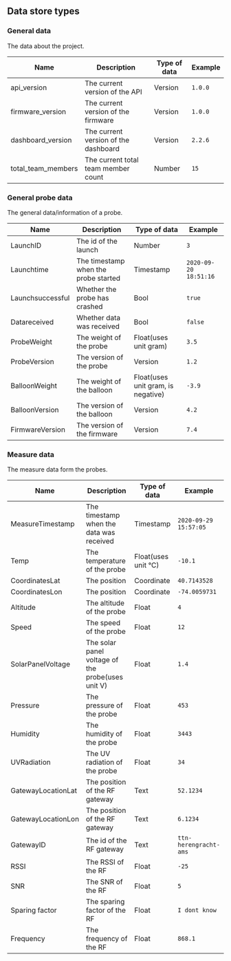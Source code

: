 ## Data store types


### General data
The data about the project.

|Name|Description|Type of data|Example|
|----|-----------|------------|-------|
|api_version|The current version of the API|Version|`1.0.0`
|firmware_version|The current version of the firmware|Version|`1.0.0`
|dashboard_version|The current version of the dashboard|Version|`2.2.6`
|total_team_members|The current total team member count|Number|`15`


### General probe data
The general data/information of a probe.

|Name|Description|Type of data|Example|
|----|-----------|------------|-------|
|LaunchID|The id of the launch|Number|`3`
|Launchtime|The timestamp when the probe started|Timestamp|`2020-09-20 18:51:16`
|Launchsuccessful|Whether the probe has crashed|Bool|`true`
|Datareceived|Whether data was received|Bool|`false`
|ProbeWeight|The weight of the probe|Float(uses unit gram)|`3.5`
|ProbeVersion|The version of the probe|Version|`1.2`
|BalloonWeight|The weight of the balloon|Float(uses unit gram, is negative)|`-3.9`
|BalloonVersion|The version of the balloon|Version|`4.2`
|FirmwareVersion|The version of the firmware|Version|`7.4`
 
 
 ### Measure data
The measure data form the probes. 
 
|Name|Description|Type of data|Example|
|----|-----------|------------|-------|
|MeasureTimestamp|The timestamp when the data was received|Timestamp|`2020-09-29 15:57:05`
|Temp|The temperature of the probe|Float(uses unit °C)|`-10.1`
|CoordinatesLat|The position|Coordinate|`40.7143528`
|CoordinatesLon|The position|Coordinate|`-74.0059731`
|Altitude|The altitude of the probe|Float|`4`
|Speed|The speed of the probe|Float|`12`
|SolarPanelVoltage|The solar panel voltage of the probe(uses unit V)|Float|`1.4`
|Pressure|The pressure of the probe|Float|`453`
|Humidity|The humidity of the probe|Float|`3443`
|UVRadiation|The UV radiation of the probe|Float|`34`
|GatewayLocationLat|The position of the RF gateway|Text|`52.1234`
|GatewayLocationLon|The position of the RF gateway|Text|`6.1234`
|GatewayID|The id of the RF gateway|Text|`ttn-herengracht-ams`
|RSSI|The RSSI of the RF|Float|`-25`
|SNR|The SNR of the RF|Float|`5`
|Sparing factor|The sparing factor of the RF|Float|`I dont know`
|Frequency|The frequency of the RF|Float|`868.1`
